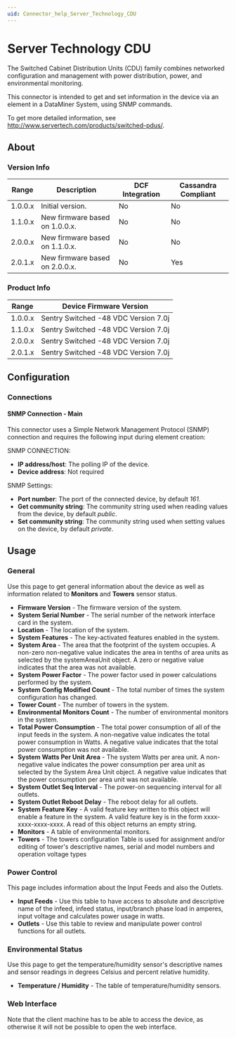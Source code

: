 ```yaml
---
uid: Connector_help_Server_Technology_CDU
---
```


# Server Technology CDU

The Switched Cabinet Distribution Units (CDU) family combines networked configuration and management with power distribution, power, and environmental monitoring.

This connector is intended to get and set information in the device via an element in a DataMiner System, using SNMP commands.

To get more detailed information, see <http://www.servertech.com/products/switched-pdus/>.

## About

### Version Info

| Range   | Description                    | DCF Integration | Cassandra Compliant |
|---------|--------------------------------|-----------------|---------------------|
| 1.0.0.x | Initial version.               | No              | No                  |
| 1.1.0.x | New firmware based on 1.0.0.x. | No              | No                  |
| 2.0.0.x | New firmware based on 1.1.0.x. | No              | No                  |
| 2.0.1.x | New firmware based on 2.0.0.x. | No              | Yes                 |

### Product Info

| Range   | Device Firmware Version              |
|---------|--------------------------------------|
| 1.0.0.x | Sentry Switched -48 VDC Version 7.0j |
| 1.1.0.x | Sentry Switched -48 VDC Version 7.0j |
| 2.0.0.x | Sentry Switched -48 VDC Version 7.0j |
| 2.0.1.x | Sentry Switched -48 VDC Version 7.0j |

## Configuration

### Connections

#### SNMP Connection - Main

This connector uses a Simple Network Management Protocol (SNMP) connection and requires the following input during element creation:

SNMP CONNECTION:

- **IP address/host**: The polling IP of the device.
- **Device address**: Not required

SNMP Settings:

- **Port number**: The port of the connected device, by default *161*.
- **Get community string**: The community string used when reading values from the device, by default *public*.
- **Set community string**: The community string used when setting values on the device, by default *private*.

## Usage

### General

Use this page to get general information about the device as well as information related to **Monitors** and **Towers** sensor status.

- **Firmware Version** - The firmware version of the system.
- **System Serial Number** - The serial number of the network interface card in the system.
- **Location** - The location of the system.
- **System Features** - The key-activated features enabled in the system.
- **System Area** - The area that the footprint of the system occupies. A non-zero non-negative value indicates the area in tenths of area units as selected by the systemAreaUnit object. A zero or negative value indicates that the area was not available.
- **System Power Factor** - The power factor used in power calculations performed by the system.
- **System Config Modified Count** - The total number of times the system configuration has changed.
- **Tower Count** - The number of towers in the system.
- **Environmental Monitors Count** - The number of environmental monitors in the system.
- **Total Power Consumption** - The total power consumption of all of the input feeds in the system. A non-negative value indicates the total power consumption in Watts. A negative value indicates that the total power consumption was not available.
- **System Watts Per Unit Area** - The system Watts per area unit. A non-negative value indicates the power consumption per area unit as selected by the System Area Unit object. A negative value indicates that the power consumption per area unit was not available.
- **System Outlet Seq Interval** - The power-on sequencing interval for all outlets.
- **System Outlet Reboot Delay** - The reboot delay for all outlets.
- **System Feature Key** - A valid feature key written to this object will enable a feature in the system. A valid feature key is in the form xxxx-xxxx-xxxx-xxxx. A read of this object returns an empty string.
- **Monitors** - A table of environmental monitors.
- **Towers** - The towers configuration Table is used for assignment and/or editing of tower's descriptive names, serial and model numbers and operation voltage types

### Power Control

This page includes information about the Input Feeds and also the Outlets.

- **Input Feeds** - Use this table to have access to absolute and descriptive name of the infeed, infeed status, input/branch phase load in amperes, input voltage and calculates power usage in watts.
- **Outlets** - Use this table to review and manipulate power control functions for all outlets.

### Environmental Status

Use this page to get the temperature/humidity sensor's descriptive names and sensor readings in degrees Celsius and percent relative humidity.

- **Temperature / Humidity** - The table of temperature/humidity sensors.

### Web Interface

Note that the client machine has to be able to access the device, as otherwise it will not be possible to open the web interface.
